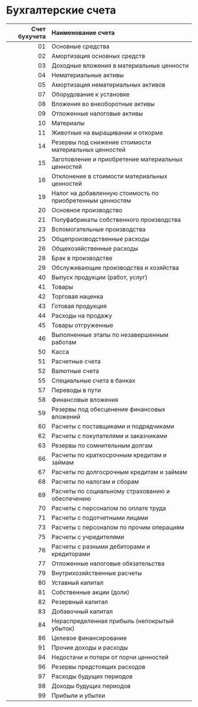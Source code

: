 # Бухгалтерские счета

|Счет бухучета |  Наименование счета                                     |
|-------------:|:--------------------------------------------------------|
|01            | Основные средства                                       |
|02            | Амортизация основных средств                            |
|03            |Доходные вложения в материальные ценности                |
|04            |Нематериальные активы                                    |
|05            |Амортизация нематериальных активов                       |
|07            |Оборудование к установке                                 |
|08            |Вложения во внеоборотные активы                          |
|09            |Отложенные налоговые активы                              |
|10            |Материалы                                                |
|11            |Животные на выращивании и откорме                        |
|14            |Резервы под снижение стоимости материальных ценностей    |
|15            |Заготовление и приобретение материальных ценностей       |
|16            |Отклонение в стоимости материальных ценностей            |
|19            |Налог на добавленную стоимость по приобретенным ценностям|
|20            |Основное производство                                    |
|21            |Полуфабрикаты собственного производства                  |
|23            |Вспомогательные производства                             |
|25            |Общепроизводственные расходы                             |
|26            |Общехозяйственные расходы                                |
|28            |Брак в производстве                                      |
|29            |Обслуживающие производства и хозяйства                   |
|40            |Выпуск продукции (работ, услуг)                          |
|41            |Товары                                                   |
|42            |Торговая наценка                                         |
|43            |Готовая продукция                                        |
|44            |Расходы на продажу                                       |
|45            |Товары отгруженные                                       |
|46            |Выполненные этапы по незавершенным работам               |
|50            |Касса                                                    |
|51            |Расчетные счета                                          |
|52            |Валютные счета                                           |
|55            |Специальные счета в банках                               |
|57            |Переводы в пути                                          |
|58            |Финансовые вложения                                      |
|59            |Резервы под обесценение финансовых вложений              |
|60            |Расчеты с поставщиками и подрядчиками                    |
|62            |Расчеты с покупателями и заказчиками                     |
|63            |Резервы по сомнительным долгам                           |
|66            |Расчеты по краткосрочным кредитам и займам               |
|67            |Расчеты по долгосрочным кредитам и займам                |
|68            |Расчеты по налогам и сборам                              |
|69            |Расчеты по социальному страхованию и обеспечению         |
|70            |Расчеты с персоналом по оплате труда                     |
|71            |Расчеты с подотчетными лицами                            |
|73            |Расчеты с персоналом по прочим операциям                 |
|75            |Расчеты с учредителями                                   |
|76            |Расчеты с разными дебиторами и кредиторами               |
|77            |Отложенные налоговые обязательства                       |
|79            |Внутрихозяйственные расчеты                              |
|80            |Уставный капитал                                         |
|81            |Собственные акции (доли)                                 |
|82            |Резервный капитал                                        |
|83            |Добавочный капитал                                       |
|84            |Нераспределенная прибыль (непокрытый убыток)             |
|86            |Целевое финансирование                                   |
|91            |Прочие доходы и расходы                                  |
|94            |Недостачи и потери от порчи ценностей                    |
|96            |Резервы предстоящих расходов                             |
|97            |Расходы будущих периодов                                 |
|98            |Доходы будущих периодов                                  |
|99            |Прибыли и убытки                                         |